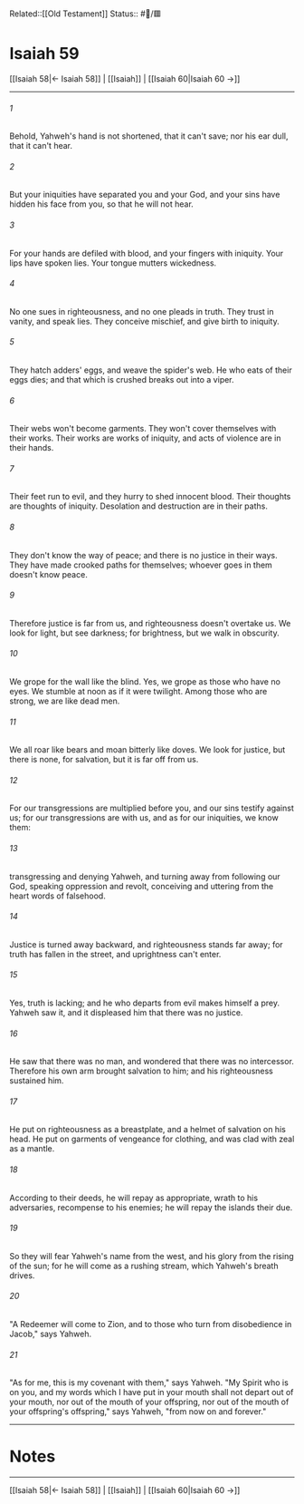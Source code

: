 Related::[[Old Testament]]
Status:: #📖/🟥
# Isaiah 59

[[Isaiah 58|← Isaiah 58]] | [[Isaiah]] | [[Isaiah 60|Isaiah 60 →]]
***



###### 1 
Behold, Yahweh's hand is not shortened, that it can't save; nor his ear dull, that it can't hear. 

###### 2 
But your iniquities have separated you and your God, and your sins have hidden his face from you, so that he will not hear. 

###### 3 
For your hands are defiled with blood, and your fingers with iniquity. Your lips have spoken lies. Your tongue mutters wickedness. 

###### 4 
No one sues in righteousness, and no one pleads in truth. They trust in vanity, and speak lies. They conceive mischief, and give birth to iniquity. 

###### 5 
They hatch adders' eggs, and weave the spider's web. He who eats of their eggs dies; and that which is crushed breaks out into a viper. 

###### 6 
Their webs won't become garments. They won't cover themselves with their works. Their works are works of iniquity, and acts of violence are in their hands. 

###### 7 
Their feet run to evil, and they hurry to shed innocent blood. Their thoughts are thoughts of iniquity. Desolation and destruction are in their paths. 

###### 8 
They don't know the way of peace; and there is no justice in their ways. They have made crooked paths for themselves; whoever goes in them doesn't know peace. 

###### 9 
Therefore justice is far from us, and righteousness doesn't overtake us. We look for light, but see darkness; for brightness, but we walk in obscurity. 

###### 10 
We grope for the wall like the blind. Yes, we grope as those who have no eyes. We stumble at noon as if it were twilight. Among those who are strong, we are like dead men. 

###### 11 
We all roar like bears and moan bitterly like doves. We look for justice, but there is none, for salvation, but it is far off from us. 

###### 12 
For our transgressions are multiplied before you, and our sins testify against us; for our transgressions are with us, and as for our iniquities, we know them: 

###### 13 
transgressing and denying Yahweh, and turning away from following our God, speaking oppression and revolt, conceiving and uttering from the heart words of falsehood. 

###### 14 
Justice is turned away backward, and righteousness stands far away; for truth has fallen in the street, and uprightness can't enter. 

###### 15 
Yes, truth is lacking; and he who departs from evil makes himself a prey. Yahweh saw it, and it displeased him that there was no justice. 

###### 16 
He saw that there was no man, and wondered that there was no intercessor. Therefore his own arm brought salvation to him; and his righteousness sustained him. 

###### 17 
He put on righteousness as a breastplate, and a helmet of salvation on his head. He put on garments of vengeance for clothing, and was clad with zeal as a mantle. 

###### 18 
According to their deeds, he will repay as appropriate, wrath to his adversaries, recompense to his enemies; he will repay the islands their due. 

###### 19 
So they will fear Yahweh's name from the west, and his glory from the rising of the sun; for he will come as a rushing stream, which Yahweh's breath drives. 

###### 20 
"A Redeemer will come to Zion, and to those who turn from disobedience in Jacob," says Yahweh. 

###### 21 
"As for me, this is my covenant with them," says Yahweh. "My Spirit who is on you, and my words which I have put in your mouth shall not depart out of your mouth, nor out of the mouth of your offspring, nor out of the mouth of your offspring's offspring," says Yahweh, "from now on and forever."

---
# Notes


***
[[Isaiah 58|← Isaiah 58]] | [[Isaiah]] | [[Isaiah 60|Isaiah 60 →]]
